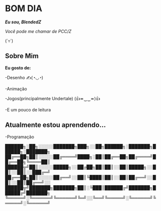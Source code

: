 # BOM DIA
_**Eu sou, BlendedZ**_

_Você pode me chamar de PCC/Z_

(`▿´)

## Sobre Mim
**Eu gosto de:**

-Desenho ✍(◔◡◔)

-Animação

-Jogos(principalmente Undertale) (👍≖‿‿≖)👍

-E um pouco de leitura

## Atualmente estou aprendendo...

-Programação


██████╗░██╗░░░░░███████╗███╗░░██╗██████╗░███████╗██████╗░███████╗
██╔══██╗██║░░░░░██╔════╝████╗░██║██╔══██╗██╔════╝██╔══██╗╚════██║
██████╦╝██║░░░░░█████╗░░██╔██╗██║██║░░██║█████╗░░██║░░██║░░███╔═╝
██╔══██╗██║░░░░░██╔══╝░░██║╚████║██║░░██║██╔══╝░░██║░░██║██╔══╝░░
██████╦╝███████╗███████╗██║░╚███║██████╔╝███████╗██████╔╝███████╗
╚═════╝░╚══════╝╚══════╝╚═╝░░╚══╝╚═════╝░╚══════╝╚═════╝░╚══════╝
